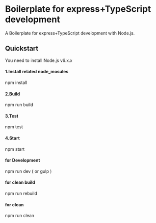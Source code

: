 # Boilerplate for express+TypeScript development
A Boilerplate for express+TypeScript development with Node.js. 

## Quickstart
You need to install Node.js v6.x.x

#### 1.Install related node_mosules
npm install

#### 2.Build 
npm run build

#### 3.Test 
npm test

#### 4.Start 
npm start

#### for Development 
npm run dev ( or gulp )

#### for clean build 
npm run rebuild

#### for clean 
npm run clean